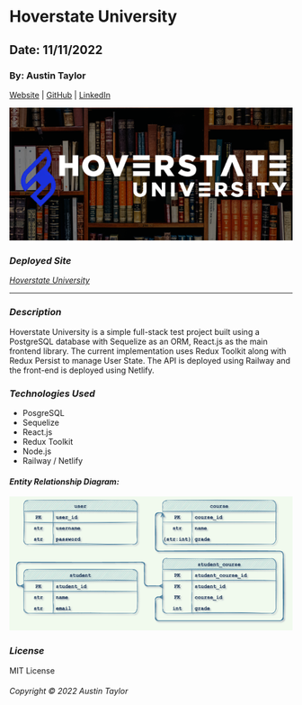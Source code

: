 # Hoverstate University

## Date: 11/11/2022

### By: Austin Taylor

[Website](https://wwww.austinrt.io) | [GitHub](https://github.com/austin-rt) | [LinkedIn](https://www.linkedin.com/in/austinrt/)

![Hoverstate University](./images/png/hoverstate_university_readme_banner.png)

### **_Deployed Site_**

_[Hoverstate University](https://hoverstate-university.netlify.app/)_

---

### **_Description_**

Hoverstate University is a simple full-stack test project built using a PostgreSQL database with Sequelize as an ORM, React.js as the main frontend library. The current implementation uses Redux Toolkit along with Redux Persist to manage User State. The API is deployed using Railway and the front-end is deployed using Netlify.

### **_Technologies Used_**

- PosgreSQL
- Sequelize
- React.js
- Redux Toolkit
- Node.js
- Railway / Netlify

#### **_Entity Relationship Diagram:_**

![Entity Relationship Diagram](./images/png/hoverstate_university_erd.png 'Entity Relationship Diagram')

### **_License_**

MIT License

###### Copyright &copy; 2022 Austin Taylor
